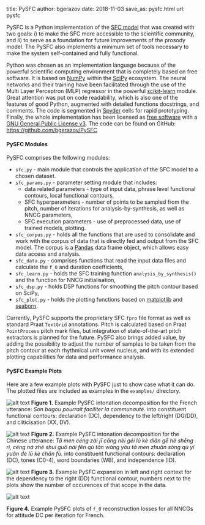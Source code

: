 title: PySFC
author: bgerazov
date: 2018-11-03
save_as: pysfc.html
url: pysfc

PySFC is a Python implementation of the [SFC model]({filename}project.md#sfc) that was created with two goals: *i*) to make the SFC more accessible to the scientific community, and *ii*) to serve as a foundation for future improvements of the prosody model.
The PySFC also implements a minimum set of tools necessary to make the system self-contained and fully functional.

Python was chosen as an implementation language because of the powerful scientific computing environment that is completely based on free software. It is based on [NumPy](http://www.numpy.org/) within the [SciPy](https://www.scipy.org/) ecosystem. The neural networks and their training have been facilitated through the use of the Multi Layer Perceptron (MLP) regressor in the powerful [scikit-learn](http://scikit-learn.org/stable/index.html) module.
Great attention was put on code readability, which is also one of the features of good Python, augmented with detailed functions docstrings, and comments. The code is segmented in [Spyder](https://pythonhosted.org/spyder/) cells for rapid prototyping. Finally, the whole implementation has been licensed as [free software](http://fsf.org/) with a [GNU General Public License v3](http://www.gnu.org/licenses/). The code can be found on GitHub: <https://github.com/bgerazov/PySFC>

#### PySFC Modules

PySFC comprises the following modules:

 * `sfc.py` - main module that controls the application of the SFC model to a chosen dataset.
 * `sfc_params.py` - parameter setting module that includes:
      * data related parameters - type of input data, phrase level functional contours, local functional contours,
      * SFC hyperparameters - number of points to be sampled from the pitch, number of iterations for analysis-by-synthesis, as well as NNCG parameters,
      * SFC execution parameters - use of preprocessed data, use of trained models, plotting.
 * `sfc_corpus.py` - holds all the functions that are used to consolidate and work with the corpus of data that is directly fed and output from the SFC model. The corpus is a [Pandas](http://pandas.pydata.org/) data frame object, which allows easy data access and analysis.
 * `sfc_data.py` - comprises functions that read the input data files and calculate the `f_0` and duration coefficients,
 * `sfc_learn.py` - holds the SFC training function `analysis_by_synthesis()` and the function for NNCG initialisation,
 * `sfc_dsp.py` - holds DSP functions for smoothing the pitch contour based on SciPy,
 * `sfc_plot.py` - holds the plotting functions based on [matplotlib](http://matplotlib.org/) and [seaborn](http://seaborn.pydata.org/).

Currently, PySFC supports the proprietary SFC `fpro` file format as well as standard Praat `TextGrid` annotations. Pitch is calculated based on Praat `PointProcess` pitch mark files, but integration of state-of-the-art pitch extractors is planned for the future.
PySFC also brings added value, by adding the possibility to adjust the number of samples to be taken from the pitch contour at each rhythmical unit vowel nucleus, and with its extended plotting capabilities for data and performance analysis.

#### PySFC Example Plots

Here are a few example plots with PySFC just to show case what it can do. The plotted files are included as examples in the `examples/` directory.

![alt text]({filename}../images/r1_DC_393.png)
**Figure 1.** Example PySFC intonation decomposition for the French utterance: *Son bagou pourrait faciliter la communauté.* into constituent functional contours: declaration (DC), dependency to the left/right (DG/DD), and cliticisation (XX, DV).

![alt text]({filename}../images/r1_chinese_003.png)
**Figure 2.** Example PySFC intonation decomposition for the Chinese utterance: *Tā men céng zài jī cāng nèi géi lǔ kè diǎn gē hè shēng rì,
céng ná zhē shuí guǒ nái fěn qù tàn wàng yóu tā men zhuǎn sòng qù yī yuàn de lǔ kè chǎn fù.* into constituent functional contours: declaration (DC), tones (C0-4), word boundaries (WB), and independence (ID).

![alt text]({filename}../images/r1_expansion_DD.png)
**Figure 3.** Example PySFC expansion in left and right context for the dependency to the right (DD) functional contour, numbers next to the plots show the number of occurences of that scope in the data.

![alt text]({filename}../images/r1_losses_DC.png)

**Figure 4.** Example PySFC plots of `f_0` reconstruction losses for all NNCGs for attitude DC per iteration for French.
